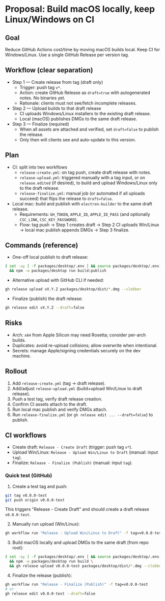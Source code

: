 # Proposal: Build macOS locally, keep Linux/Windows on CI

## Goal
Reduce GitHub Actions cost/time by moving macOS builds local. Keep CI for Windows/Linux. Use a single GitHub Release per version tag.

## Workflow (clear separation)
- Step 1 — Create release from tag (draft only)
  - Trigger: push tag `v*`.
  - Action: create GitHub Release as `draft=true` with autogenerated notes. No binaries yet.
  - Rationale: clients must not see/fetch incomplete releases.
- Step 2 — Upload builds to that draft release
  - CI uploads Windows/Linux installers to the existing draft release.
  - Local (macOS) publishes DMGs to the same draft release.
- Step 3 — Finalize (required)
  - When all assets are attached and verified, set `draft=false` to publish the release.
  - Only then will clients see and auto-update to this version.

## Plan
- CI: split into two workflows
  - `release-create.yml`: on tag push, create draft release with notes.
  - `release-upload.yml`: triggered manually with a tag input, or on `release.edited` (if desired), to build and upload Windows/Linux only to the draft release.
  - `release-finalize.yml`: manual job (or automated if all uploads succeed) that flips the release to `draft=false`.
- Local mac: build and publish with `electron-builder` to the same draft release.
  - Requirements: `GH_TOKEN`, `APPLE_ID`, `APPLE_ID_PASS` (and optionally `CSC_LINK`, `CSC_KEY_PASSWORD`).
  - Flow: tag push → Step 1 creates draft → Step 2 CI uploads Win/Linux → local mac publish appends DMGs → Step 3 finalize.

## Commands (reference)
- One-off local publish to draft release:
```bash
( set -a; [ -f packages/desktop/.env ] && source packages/desktop/.env; set +a; ) \
  && npm -w packages/desktop run build:publish
```
- Alternative upload with GitHub CLI if needed:
```bash
gh release upload vX.Y.Z packages/desktop/dist/*.dmg --clobber
```
- Finalize (publish) the draft release:
```bash
gh release edit vX.Y.Z --draft=false
```

## Risks
- Arch: `x64` from Apple Silicon may need Rosetta; consider per-arch builds.
- Duplicates: avoid re-upload collisions; allow overwrite when intentional.
- Secrets: manage Apple/signing credentials securely on the dev machine.

## Rollout
1) Add `release-create.yml` (tag → draft release).
2) Add/adjust `release-upload.yml` (build+upload Win/Linux to draft release).
3) Push a test tag, verify draft release creation.
4) Confirm CI assets attach to the draft.
5) Run local mac publish and verify DMGs attach.
6) Run `release-finalize.yml` (or `gh release edit ... --draft=false`) to publish.

## CI workflows
- Create draft: `Release - Create Draft` (trigger: push tag `v*`).
- Upload Win/Linux: `Release - Upload Win/Linux to Draft` (manual: input `tag`).
- Finalize: `Release - Finalize (Publish)` (manual: input `tag`).

### Quick test (GitHub)
1) Create a test tag and push:
```bash
git tag v0.0.0-test
git push origin v0.0.0-test
```
This triggers "Release - Create Draft" and should create a draft release `v0.0.0-test`.

2) Manually run upload (Win/Linux):
```bash
gh workflow run "Release - Upload Win/Linux to Draft" -f tag=v0.0.0-test
```

3) Build macOS locally and upload DMGs to the same draft (from repo root):
```bash
( set -a; [ -f packages/desktop/.env ] && source packages/desktop/.env; set +a; ) \
  && npm -w packages/desktop run build \
  && gh release upload v0.0.0-test packages/desktop/dist/*.dmg --clobber
```

4) Finalize the release (publish):
```bash
gh workflow run "Release - Finalize (Publish)" -f tag=v0.0.0-test
# or
gh release edit v0.0.0-test --draft=false
```
